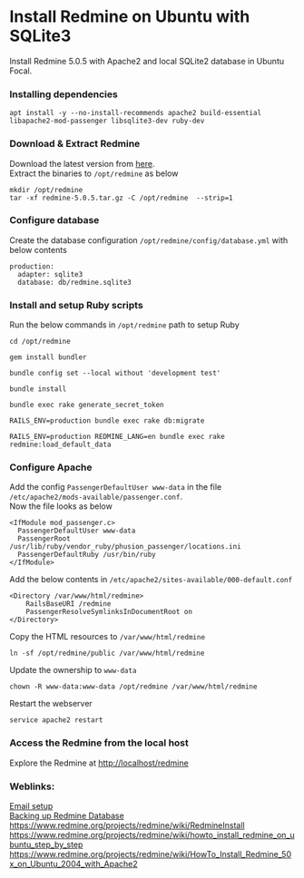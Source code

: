 # Install Redmine on Ubuntu with SQLite3

Install Redmine 5.0.5 with Apache2 and local SQLite2 database in Ubuntu Focal.

### Installing dependencies
```
apt install -y --no-install-recommends apache2 build-essential libapache2-mod-passenger libsqlite3-dev ruby-dev
```
### Download & Extract Redmine
Download the latest version from [here](https://www.redmine.org/projects/redmine/wiki/Download).  
Extract the binaries to `/opt/redmine` as below
```
mkdir /opt/redmine
tar -xf redmine-5.0.5.tar.gz -C /opt/redmine  --strip=1
```
### Configure database
Create the database configuration `/opt/redmine/config/database.yml` with below contents
```
production:
  adapter: sqlite3
  database: db/redmine.sqlite3
```
### Install and setup Ruby scripts
Run the below commands in `/opt/redmine` path to setup Ruby
```
cd /opt/redmine

gem install bundler

bundle config set --local without 'development test' 

bundle install

bundle exec rake generate_secret_token

RAILS_ENV=production bundle exec rake db:migrate

RAILS_ENV=production REDMINE_LANG=en bundle exec rake redmine:load_default_data
```
### Configure Apache
Add the config `PassengerDefaultUser www-data` in the file `/etc/apache2/mods-available/passenger.conf`.  
Now the file looks as below
```
<IfModule mod_passenger.c>
  PassengerDefaultUser www-data
  PassengerRoot /usr/lib/ruby/vendor_ruby/phusion_passenger/locations.ini
  PassengerDefaultRuby /usr/bin/ruby
</IfModule>
```
Add the below contents in `/etc/apache2/sites-available/000-default.conf`
```
<Directory /var/www/html/redmine>
    RailsBaseURI /redmine
    PassengerResolveSymlinksInDocumentRoot on
</Directory>
```
Copy the HTML resources to `/var/www/html/redmine`
```
ln -sf /opt/redmine/public /var/www/html/redmine
```
Update the ownership to `www-data`
```
chown -R www-data:www-data /opt/redmine /var/www/html/redmine
```
Restart the webserver
```
service apache2 restart
```

### Access the Redmine from the local host
Explore the Redmine at <http://localhost/redmine>

### Weblinks:
[Email setup](https://www.redmine.org/projects/redmine/wiki/howto_install_redmine_on_ubuntu_step_by_step#Email-setup)  
[Backing up Redmine Database](https://www.redmine.org/projects/redmine/wiki/howto_install_redmine_on_ubuntu_step_by_step#Backing-up-Redmine)  
<https://www.redmine.org/projects/redmine/wiki/RedmineInstall>
<https://www.redmine.org/projects/redmine/wiki/howto_install_redmine_on_ubuntu_step_by_step>
<https://www.redmine.org/projects/redmine/wiki/HowTo_Install_Redmine_50x_on_Ubuntu_2004_with_Apache2>
